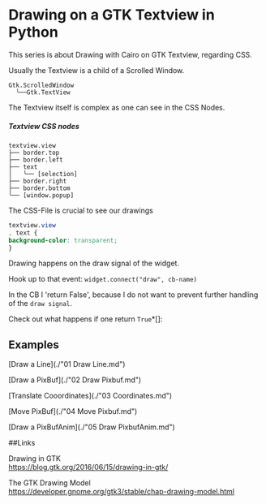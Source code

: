 

# Drawing on a GTK Textview in Python

This series is about Drawing with Cairo on GTK Textview, regarding CSS.

Usually the Textview is a child of a Scrolled Window.

```mono
Gtk.ScrolledWindow
  ╰──Gtk.TextView
```


The Textview itself is complex as one can see in the CSS Nodes.

##### Textview CSS nodes

```mono
textview.view
├── border.top
├── border.left
├── text
│   ╰── [selection]
├── border.right
├── border.bottom
╰── [window.popup]
```

The CSS-File is crucial to see our drawings

```css
textview.view
, text {
background-color: transparent;
}
```

Drawing happens on the draw signal of the widget.

Hook up to that event: `widget.connect("draw", cb-name)`

In the CB I 'return False', because I do not want to prevent further handling of the `draw signal`.

Check out what happens if one return `True`*[]: 

## Examples
[Draw a Line](./"01 Draw Line.md")

[Draw a PixBuf](./"02 Draw Pixbuf.md")

[Translate Cooordinates](./"03 Coordinates.md")

[Move PixBuf](./"04 Move Pixbuf.md")

[Draw a PixBufAnim](./"05 Draw PixbufAnim.md")


##Links

Drawing in GTK<br>
https://blog.gtk.org/2016/06/15/drawing-in-gtk/

The GTK Drawing Model<br>
https://developer.gnome.org/gtk3/stable/chap-drawing-model.html
